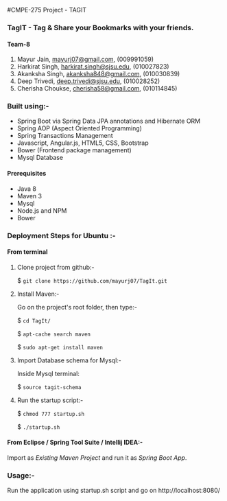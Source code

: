#CMPE-275 Project - TAGIT

### TagIT - Tag & Share your Bookmarks with your friends.

#### Team-8
 1. Mayur Jain,       mayurj07@gmail.com,      (009991059)
 2. Harkirat Singh,   harkirat.singh@sjsu.edu, (010027823)
 3. Akanksha Singh,   akanksha848@gmail.com,   (010030839)
 4. Deep Trivedi,     deep.trivedi@sjsu.edu,   (010028252)
 5. Cherisha Choukse, cherisha58@gmail.com,    (010114845)

### Built using:-

- Spring Boot via Spring Data JPA annotations and Hibernate ORM
- Spring AOP (Aspect Oriented Programming)
- Spring Transactions Management
- Javascript, Angular.js, HTML5, CSS, Bootstrap
- Bower (Frontend package management)
- Mysql Database

#### Prerequisites

- Java 8
- Maven 3
- Mysql
- Node.js and NPM
- Bower


### Deployment Steps for Ubuntu :-

#### From terminal

1. Clone project from github:-

   $ `git clone https://github.com/mayurj07/TagIt.git`

2. Install Maven:-

   Go on the project's root folder, then type:-

   $ `cd TagIt/`

   $ `apt-cache search maven`

   $ `sudo apt-get install maven`

3. Import Database schema for Mysql:-

   Inside Mysql terminal:

   $ `source tagit-schema`

3. Run the startup script:-

   $ `chmod 777 startup.sh`

   $ `./startup.sh`



#### From Eclipse / Spring Tool Suite / Intellij IDEA:-

Import as *Existing Maven Project* and run it as *Spring Boot App*.

### Usage:-

Run the application using startup.sh script and go on http://localhost:8080/